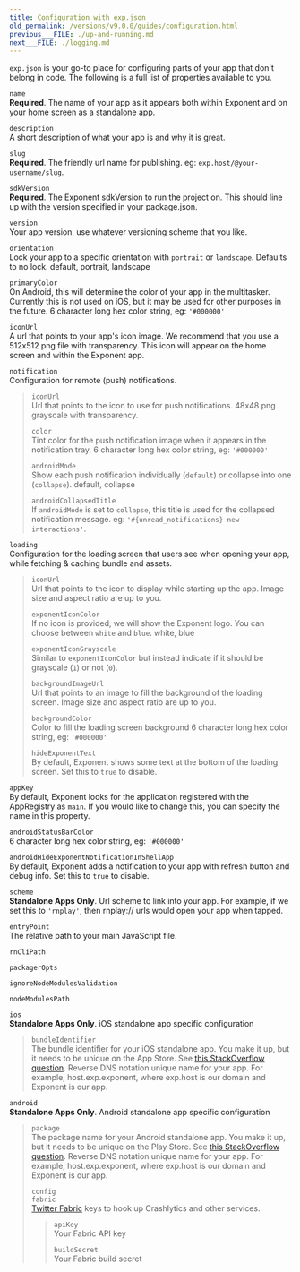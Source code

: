 ```yaml
---
title: Configuration with exp.json
old_permalink: /versions/v9.0.0/guides/configuration.html
previous___FILE: ./up-and-running.md
next___FILE: ./logging.md
---
```


`exp.json` is your go-to place for configuring parts of your app that don't belong in code. The following is a full list of properties available to you.

 `name`  
**Required**. The name of your app as it appears both within Exponent and on your home screen as a standalone app.

 `description`  
A short description of what your app is and why it is great.

 `slug`  
**Required**. The friendly url name for publishing. eg: `exp.host/@your-username/slug`.

 `sdkVersion`  
**Required**. The Exponent sdkVersion to run the project on. This should line up with the version specified in your package.json.

 `version`  
Your app version, use whatever versioning scheme that you like.

 `orientation`  
Lock your app to a specific orientation with `portrait` or `landscape`. Defaults to no lock. default, portrait, landscape

 `primaryColor`  
On Android, this will determine the color of your app in the multitasker. Currently this is not used on iOS, but it may be used for other purposes in the future. 6 character long hex color string, eg: `'#000000'`

 `iconUrl`  
A url that points to your app's icon image. We recommend that you use a 512x512 png file with transparency. This icon will appear on the home screen and within the Exponent app.

 `notification`  
Configuration for remote (push) notifications.

>  `iconUrl`  
> Url that points to the icon to use for push notifications. 48x48 png grayscale with transparency.
>
>  `color`  
> Tint color for the push notification image when it appears in the notification tray. 6 character long hex color string, eg: `'#000000'`
>
>  `androidMode`  
> Show each push notification individually (`default`) or collapse into one (`collapse`). default, collapse
>
>  `androidCollapsedTitle`  
> If `androidMode` is set to `collapse`, this title is used for the collapsed notification message. eg: `'#{unread_notifications} new interactions'`.

 `loading`  
Configuration for the loading screen that users see when opening your app, while fetching & caching bundle and assets.

>  `iconUrl`  
> Url that points to the icon to display while starting up the app. Image size and aspect ratio are up to you.
>
>  `exponentIconColor`  
> If no icon is provided, we will show the Exponent logo. You can choose between `white` and `blue`. white, blue
>
>  `exponentIconGrayscale`  
> Similar to `exponentIconColor` but instead indicate if it should be grayscale (`1`) or not (`0`).
>
>  `backgroundImageUrl`  
> Url that points to an image to fill the background of the loading screen. Image size and aspect ratio are up to you.
>
>  `backgroundColor`  
> Color to fill the loading screen background 6 character long hex color string, eg: `'#000000'`
>
>  `hideExponentText`  
> By default, Exponent shows some text at the bottom of the loading screen. Set this to `true` to disable.

 `appKey`  
By default, Exponent looks for the application registered with the AppRegistry as `main`. If you would like to change this, you can specify the name in this property.

 `androidStatusBarColor`  
6 character long hex color string, eg: `'#000000'`

 `androidHideExponentNotificationInShellApp`  
By default, Exponent adds a notification to your app with refresh button and debug info. Set this to `true` to disable.

 `scheme`  
**Standalone Apps Only**. Url scheme to link into your app. For example, if we set this to `'rnplay'`, then rnplay:// urls would open your app when tapped.

 `entryPoint`  
The relative path to your main JavaScript file.

 `rnCliPath`  

 `packagerOpts`  

 `ignoreNodeModulesValidation`  

 `nodeModulesPath`  

 `ios`  
**Standalone Apps Only**. iOS standalone app specific configuration

>  `bundleIdentifier`  
> The bundle identifier for your iOS standalone app. You make it up, but it needs to be unique on the App Store. See [this StackOverflow question](http://stackoverflow.com/questions/11347470/what-does-bundle-identifier-mean-in-the-ios-project). Reverse DNS notation unique name for your app. For example, host.exp.exponent, where exp.host is our domain and Exponent is our app.

 `android`  
**Standalone Apps Only**. Android standalone app specific configuration

>  `package`  
> The package name for your Android standalone app. You make it up, but it needs to be unique on the Play Store. See [this StackOverflow question](http://stackoverflow.com/questions/6273892/android-package-name-convention). Reverse DNS notation unique name for your app. For example, host.exp.exponent, where exp.host is our domain and Exponent is our app.
>
>  `config`  
>  `fabric`  
> [Twitter Fabric](https://get.fabric.io/) keys to hook up Crashlytics and other services.
>
> >  `apiKey`  
> > Your Fabric API key
> >
> >  `buildSecret`  
> > Your Fabric build secret
